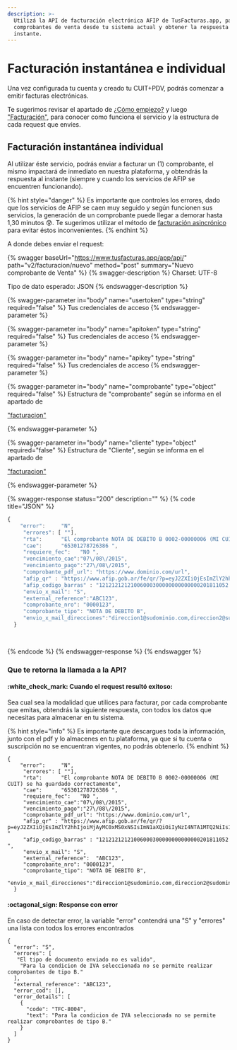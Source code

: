 ```yaml
---
description: >-
  Utilizá la API de facturación electrónica AFIP de TusFacturas.app, para emitir
  comprobantes de venta desde tu sistema actual y obtener la respuesta al
  instante.
---
```


# Facturación instantánea e individual

Una vez configurada tu cuenta y creado tu CUIT+PDV, podrás comenzar a emitir facturas electrónicas.&#x20;

Te sugerimos revisar el apartado de [¿Cómo empiezo?](../como-empiezo.md) y luego ["Facturación"](./), para conocer como funciona el servicio y la estructura de cada request que envíes.&#x20;

## **Facturación instantánea individual**

Al utilizar éste servicio, podrás enviar a facturar un (1) comprobante, el mismo impactará de inmediato en nuestra plataforma, y obtendrás la respuesta al instante (siempre y cuando los servicios de AFIP se encuentren funcionando).

{% hint style="danger" %}
Es importante que controles los errores, dado que los servicios de AFIP se caen muy seguido y según funcionen sus servicios, la generación de un comprobante puede llegar a demorar hasta 1,30 minutos 😰. Te sugerimos utilizar el método de [facturación asincrónico](api-factura-electronica-afip-facturacion-nuevo-comprobante-1.md) para evitar éstos inconvenientes.
{% endhint %}

A donde debes enviar el request:&#x20;

{% swagger baseUrl="https://www.tusfacturas.app/app/api/" path="v2/facturacion/nuevo" method="post" summary="Nuevo comprobante de Venta" %}
{% swagger-description %}
Charset: UTF-8

Tipo de dato esperado: JSON&#x20;
{% endswagger-description %}

{% swagger-parameter in="body" name="usertoken" type="string" required="false" %}
Tus credenciales de acceso
{% endswagger-parameter %}

{% swagger-parameter in="body" name="apitoken" type="string" required="false" %}
Tus credenciales de acceso
{% endswagger-parameter %}

{% swagger-parameter in="body" name="apikey" type="string" required="false" %}
Tus credenciales de acceso
{% endswagger-parameter %}

{% swagger-parameter in="body" name="comprobante" type="object" required="false" %}
Estructura de "comprobante" según se informa en el apartado de 

["facturacion"](./)


{% endswagger-parameter %}

{% swagger-parameter in="body" name="cliente" type="object" required="false" %}
Estructura de "Cliente", según se informa en el apartado de 

["facturacion"](./)


{% endswagger-parameter %}

{% swagger-response status="200" description="" %}
{% code title="JSON" %}
```javascript
{
    "error":     "N",
     "errores": [ ""],    
     "rta":      "El comprobante NOTA DE DEBITO B 0002-00000006 (MI CUIT) se ha guardado correctamente",    
     "cae":      "65301278726386 ",
     "requiere_fec":   "NO ",    
     "vencimiento_cae":"07\/08\/2015",    
     "vencimiento_pago":"27\/08\/2015",    
     "comprobante_pdf_url": "https://www.dominio.com/url",
     "afip_qr" : "https://www.afip.gob.ar/fe/qr/?p=eyJ2ZXIiOjEsImZlY2hhIjoiMjAyMC0xMS0xNSIsImN1aXQiOiIyNzI4NTA1MTQ2NiIsInB0b1Z0YSI6IjAwMDAzIiwidGlwb0NtcCI6MTEsIm5yb0NtcCI6IjAwMDAwMjQ5IiwiaW1wb3J0ZSI6IjAwMDAwMDAwMDAwMDEwMCIsIm1vbmVkYSI6IlBFUyIsImN0eiI6IjAwMDAwMDAwMDAwMDEwMDAwMDAiLCJ0aXBvRG9jUmVjIjo5OSwibnJvRG9jUmVjIjoiMCIsInRpcG9Db2RBdXQiOiJFIiwiY29kQXV0IjoiNzA0NjY4OTk1OTcwOTEifQ== "
     "afip_codigo_barras" : "12121212121006000300000000000000201811052 ",
     "envio_x_mail": "S",
     "external_reference":"ABC123",
     "comprobante_nro": "0000123",
     "comprobante_tipo": "NOTA DE DEBITO B",
     "envio_x_mail_direcciones":"direccion1@sudominio.com,direccion2@sudominio.com"
  }  
  
  
```
{% endcode %}
{% endswagger-response %}
{% endswagger %}

### Que te retorna la llamada a la API?

#### &#x20;:white\_check\_mark: Cuando el request resultó exitoso:

Sea cual sea la modalidad que utilices para facturar, por cada comprobante que emitas, obtendrás la siguiente respuesta, con todos los datos que necesitas para almacenar en tu sistema.&#x20;

{% hint style="info" %}
Es importante  que descargues toda la información, junto con el pdf y lo almacenes en tu plataforma, ya que si tu cuenta o suscripción no se encuentran vigentes, no podrás obtenerlo.
{% endhint %}

```
{
    "error":     "N",
     "errores": [ ""],    
     "rta":      "El comprobante NOTA DE DEBITO B 0002-00000006 (MI CUIT) se ha guardado correctamente",    
     "cae":      "65301278726386 ",
     "requiere_fec":   "NO ",    
     "vencimiento_cae":"07\/08\/2015",    
     "vencimiento_pago":"27\/08\/2015",    
     "comprobante_pdf_url": "https://www.dominio.com/url",
     "afip_qr" : "https://www.afip.gob.ar/fe/qr/?p=eyJ2ZXIiOjEsImZlY2hhIjoiMjAyMC0xMS0xNSIsImN1aXQiOiIyNzI4NTA1MTQ2NiIsInB0b1Z0YSI6IjAwMDAzIiwidGlwb0NtcCI6MTEsIm5yb0NtcCI6IjAwMDAwMjQ5IiwiaW1wb3J0ZSI6IjAwMDAwMDAwMDAwMDEwMCIsIm1vbmVkYSI6IlBFUyIsImN0eiI6IjAwMDAwMDAwMDAwMDEwMDAwMDAiLCJ0aXBvRG9jUmVjIjo5OSwibnJvRG9jUmVjIjoiMCIsInRpcG9Db2RBdXQiOiJFIiwiY29kQXV0IjoiNzA0NjY4OTk1OTcwOTEifQ== "
     "afip_codigo_barras" : "12121212121006000300000000000000201811052 ",
     "envio_x_mail": "S",
     "external_reference":  "ABC123",
     "comprobante_nro": "0000123",
     "comprobante_tipo": "NOTA DE DEBITO B",
     "envio_x_mail_direcciones":"direccion1@sudominio.com,direccion2@sudominio.com"
  }  
```

#### :octagonal\_sign: Response con error

En caso de detectar error, la variable "error" contendrá una "S" y "errores" una lista con todos los errores encontrados

```
{
  "error": "S",
  "errores": [
   "El tipo de documento enviado no es valido",
    "Para la condicion de IVA seleccionada no se permite realizar comprobantes de tipo B."
  ],
  "external_reference": "ABC123",
  "error_cod": [],
  "error_details": [
    {
      "code": "TFC-8004",
      "text": "Para la condicion de IVA seleccionada no se permite realizar comprobantes de tipo B."
    }
  ]
}
```



####

